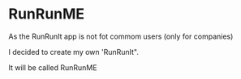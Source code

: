 # RunRunME
As the RunRunIt app is not fot commom users (only for companies)

I decided to create my own 'RunRunIt". 

It will be called RunRunME
